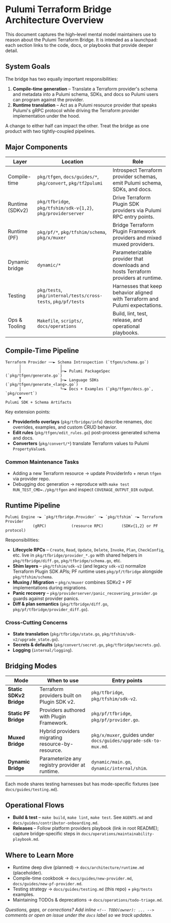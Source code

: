# Pulumi Terraform Bridge Architecture Overview

This document captures the high–level mental model maintainers use to reason about the Pulumi Terraform Bridge. It is
intended as a launchpad: each section links to the code, docs, or playbooks that provide deeper detail.

## System Goals

The bridge has two equally important responsibilities:

1. **Compile-time generation** – Translate a Terraform provider's schema and metadata into a Pulumi schema, SDKs, and docs so Pulumi users can program against the provider.
2. **Runtime translation** – Act as a Pulumi resource provider that speaks Pulumi's gRPC protocol while driving the
   Terraform provider implementation under the hood.

A change to either half can impact the other. Treat the bridge as one product with two tightly-coupled pipelines.

## Major Components

| Layer | Location | Role |
| ----- | -------- | ---- |
| Compile-time | `pkg/tfgen`, `docs/guides/*`, `pkg/convert`, `pkg/tf2pulumi` | Introspect Terraform provider schemas, emit Pulumi schema, SDKs, and docs. |
| Runtime (SDKv2) | `pkg/tfbridge`, `pkg/tfshim/sdk-v{1,2}`, `pkg/providerserver` | Drive Terraform Plugin SDK providers via Pulumi RPC entry points. |
| Runtime (PF) | `pkg/pf/*`, `pkg/tfshim/schema`, `pkg/x/muxer` | Bridge Terraform Plugin Framework providers and mixed muxed providers. |
| Dynamic bridge | `dynamic/*` | Parameterizable provider that downloads and hosts Terraform providers at runtime. |
| Testing | `pkg/tests`, `pkg/internal/tests/cross-tests`, `pkg/pf/tests` | Harnesses that keep behavior aligned with Terraform and Pulumi expectations. |
| Ops & Tooling | `Makefile`, `scripts/`, `docs/operations` | Build, lint, test, release, and operational playbooks. |

## Compile-Time Pipeline

```
Terraform Provider ──► Schema Introspection (`tfgen/schema.go`)
      │                 │
      │                 ├─► Pulumi PackageSpec (`pkg/tfgen/generate.go`)
      │                 ├─► Language SDKs (`pkg/tfgen/generate_<lang>.go`)
      │                 └─► Docs + Examples (`pkg/tfgen/docs.go`, `pkg/convert`)
      ▼
Pulumi SDK + Schema Artifacts
```

Key extension points:

- **ProviderInfo overlays** (`pkg/tfbridge/info`) describe renames, doc overrides, examples, and custom CRUD behavior.
- **Edit rules** (`pkg/tfgen/edit_rules.go`) post-process generated schema and docs.
- **Converters** (`pkg/convert/*`) translate Terraform values to Pulumi `PropertyValue`s.

### Common Maintenance Tasks

- Adding a new Terraform resource → update ProviderInfo + rerun `tfgen` via provider repo.
- Debugging doc generation → reproduce with `make test RUN_TEST_CMD=./pkg/tfgen` and inspect `COVERAGE_OUTPUT_DIR` output.

## Runtime Pipeline

```
Pulumi Engine ─► `pkg/tfbridge.Provider` ─► `pkg/tfshim` ─► Terraform Provider
            (gRPC)           (resource RPC)        (SDKv{1,2} or PF protocol)
```

Responsibilities:

- **Lifecycle RPCs** – `Create`, `Read`, `Update`, `Delete`, `Invoke`, `Plan`, `CheckConfig`, etc. live in
  `pkg/tfbridge/provider_*.go` with shared helpers in `pkg/tfbridge/diff.go`, `pkg/tfbridge/schema.go`, etc.
- **Shim layers** – `pkg/tfshim/sdk-v2` (and legacy `sdk-v1`) normalize Terraform Plugin SDK APIs; PF runtime uses
  `pkg/pf/tfbridge` alongside `pkg/tfshim/schema`.
- **Muxing / Migration** – `pkg/x/muxer` combines SDKv2 + PF implementations during migrations.
- **Panic recovery** – `pkg/providerserver/panic_recovering_provider.go` guards against provider panics.
- **Diff & plan semantics** (`pkg/tfbridge/diff.go`, `pkg/pf/tfbridge/provider_diff.go`).
### Cross-Cutting Concerns

- **State translation** (`pkg/tfbridge/state.go`, `pkg/tfshim/sdk-v2/upgrade_state.go`).
- **Secrets & defaults** (`pkg/convert/secret.go`, `pkg/tfbridge/secrets.go`).
- **Logging** (`internal/logging`).

## Bridging Modes

| Mode | When to use | Entry points |
| ---- | ----------- | ------------ |
| **Static SDKv2 Bridge** | Terraform providers built on Plugin SDK v2. | `pkg/tfbridge`, `pkg/tfshim/sdk-v2`. |
| **Static PF Bridge** | Providers authored with Plugin Framework. | `pkg/pf/tfbridge`, `pkg/pf/provider.go`. |
| **Muxed Bridge** | Hybrid providers migrating resource-by-resource. | `pkg/x/muxer`, guides under `docs/guides/upgrade-sdk-to-mux.md`. |
| **Dynamic Bridge** | Parameterize any registry provider at runtime. | `dynamic/main.go`, `dynamic/internal/shim`. |

Each mode shares testing harnesses but has mode-specific fixtures (see `docs/guides/testing.md`).

## Operational Flows

- **Build & test** – `make build`, `make lint`, `make test`. See `AGENTS.md` and `docs/guides/contributor-onboarding.md`.
- **Releases** – Follow platform providers playbook (link in root README); capture bridge-specific steps in
  `docs/operations/maintainability-playbook.md`.

## Where to Learn More

- Runtime deep dive (planned) → `docs/architecture/runtime.md` (placeholder).
- Compile-time cookbook → `docs/guides/new-provider.md`, `docs/guides/new-pf-provider.md`.
- Testing strategy → `docs/guides/testing.md` (this repo) + `pkg/tests` examples.
- Maintaining TODOs & deprecations → `docs/operations/todo-triage.md`.

_Questions, gaps, or corrections? Add inline `<!-- TODO(owner): ... -->` comments or open an issue under the
`docs` label so we track updates._
